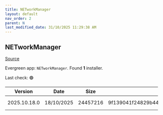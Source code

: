 ```yaml
---
title: NETworkManager
layout: default
nav_order: 2
parent: N
last_modified_date: 31/10/2025 11:29:38 AM
---
```


## NETworkManager

[Source](https://github.com/BornToBeRoot/NETworkManager)

Evergreen app: `NETworkManager`. Found **1** installer.

Last check: 🟢

| Version      | Date       | Size     | Sha256                                                           | Architecture | InstallerType | Type | URI                                                                                                                                                                                                                                        |
| ------------ | ---------- | -------- | ---------------------------------------------------------------- | ------------ | ------------- | ---- | ------------------------------------------------------------------------------------------------------------------------------------------------------------------------------------------------------------------------------------------ |
| 2025.10.18.0 | 18/10/2025 | 24457216 | 9f139041f24829b44183a800642cc00cc615dcfc0069227696dfaa8a308c6cf7 | x86          | Default       | msi  | [https://github.com/BornToBeRoot/NETworkManager/releases/download/2025.10.18.0/NETworkManager_2025.10.18.0_Setup.msi](https://github.com/BornToBeRoot/NETworkManager/releases/download/2025.10.18.0/NETworkManager_2025.10.18.0_Setup.msi) |
